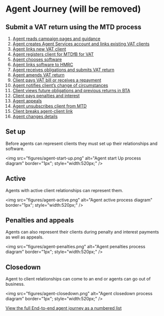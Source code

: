 # Agent Journey (will be removed)

## Submit a VAT return using the MTD process

1. [Agent reads campaign pages and guidance](#read-campaign-pages-and-guidance)
2. [Agent creates Agent Services account and links existing VAT clients](#create-agent-services-account-and-link-existing-vat-clients)
3. [Agent links new VAT client](#link-new-vat-client)
4. [Agent registers client for MTDfB for VAT](#register-client-for-vat-mtd)
5. [Agent chooses software](#choose-software)
6. [Agent links software to HMRC](#link-software-to-hmrc)
7. [Agent receives obligations and submits VAT return](#retrieve-obligations-and-submit-vat-return)
8. [Agent amends VAT return](#amend-vat-return)
9. [Client pays VAT bill or receives a repayment](#pay-vat-or-get-repayment)
10. [Agent notifies client’s change of circumstances](#notify-client-change-of-circumstances)
11. [Client views future obligations and previous returns in BTA](#view-future-obligations-and-previous-returns)
12. [Client pays penalties and interest](#pay-penalties-and-interest)
13. [Agent appeals](#appeal)
14. [Agent unsubscribes client from MTD](#unsubscribe-client-from-vat-mtd)
15. [Client breaks agent-client link](#client-breaks-link)
16. [Agent changes details](#change-details)

## Set up

Before agents can represent clients they must set up their relationships and software.

<img src="figures/agent-start-up.png"
alt="Agent start Up process diagram" border="1px"; style="width:520px;" />

## Active

Agents with active client relationships can represent them.

<img src="figures/agent-active.png"
alt="Agent active process diagram" border="1px"; style="width:520px;" />

## Penalties and appeals

Agents can also represent their clients during penalty and interest payments as well as appeals.

<img src="figures/agent-penalties.png"
alt="Agent penalties process diagram" border="1px"; style="width:520px;" />

## Closedown

Agent to client relationships can come to an end or agents can go out of business.

<img src="figures/agent-closedown.png"
alt="Agent closedown process diagram" border="1px"; style="width:520px;" />

[View the full End-to-end agent journey as a numbered list](#agent-journey)
